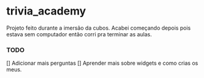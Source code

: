 # trivia_academy

Projeto feito durante a imersão da cubos.
Acabei começando depois pois estava sem computador então corri pra terminar as aulas.

### TODO

[] Adicionar mais perguntas
[] Aprender mais sobre widgets e como crias os meus.


